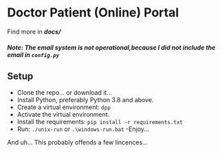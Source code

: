 # Doctor Patient (Online) Portal

Find more in ***docs/***

##### Note: The email system is not operational,because I did not include the email in ```config.py```


Setup
-----
- Clone the repo... or download it...
- Install Python, preferably Python 3.8 and above.
- Create a virtual environment: ```dpp```
- Activate the virtual environment.
- Install the requirements: ```pip install -r requirements.txt```
- Run: ```./unix-run``` or ```.\windows-run.bat```
-Enjoy...

And uh... This probably offends a few lincences...
